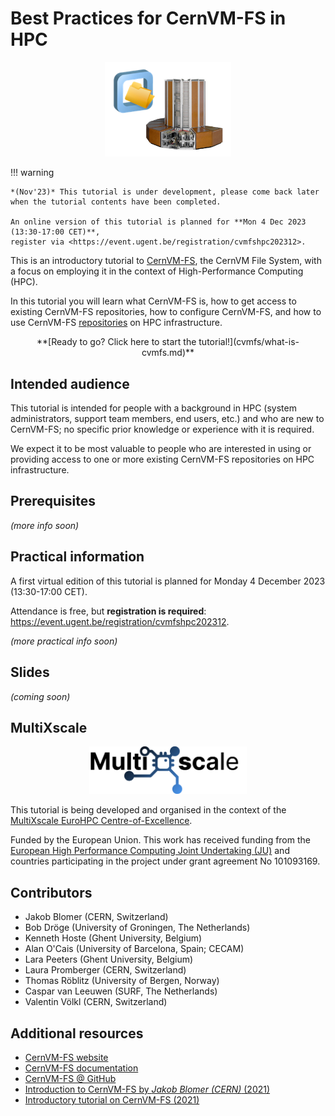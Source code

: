 # Best Practices for CernVM-FS in HPC

<p align="center">
<img src="img/cvmfs_hpc.png" alt="CernVM-FS logo" width="40%"/></br>
</p>


!!! warning

    *(Nov'23)* This tutorial is under development, please come back later
    when the tutorial contents have been completed.

    An online version of this tutorial is planned for **Mon 4 Dec 2023 (13:30-17:00 CET)**,
    register via <https://event.ugent.be/registration/cvmfshpc202312>.


This is an introductory tutorial to [CernVM-FS](https://cernvm.cern.ch/fs/), the CernVM File System,
with a focus on employing it in the context of High-Performance Computing (HPC).

In this tutorial you will learn what CernVM-FS is, how to get access to existing CernVM-FS repositories,
how to configure CernVM-FS, and how to use CernVM-FS [repositories](appendix/terminology.md#repository)
on HPC infrastructure.

<div markdown="1" style="text-align:center;">
**[Ready to go? Click here to start the tutorial!](cvmfs/what-is-cvmfs.md)**
</div>


## Intended audience

This tutorial is intended for people with a background in HPC (system administrators, support team members,
end users, etc.) and who are new to CernVM-FS; no specific prior knowledge or experience with it is required.

We expect it to be most valuable to people who are interested in using or providing access to one or more existing
CernVM-FS repositories on HPC infrastructure.


## Prerequisites

*(more info soon)*


## Practical information

A first virtual edition of this tutorial is planned for Monday 4 December 2023 (13:30-17:00 CET).

Attendance is free, but **registration is required**: <https://event.ugent.be/registration/cvmfshpc202312>.

*(more practical info soon)*


## Slides

*(coming soon)*


## MultiXscale

<div align="center">
<a href="https://www.multixscale.eu">
<img src="img/logos/multixscale_logo.png" alt="MultiXscale logo" width="50%"/>
</a>
</div>

This tutorial is being developed and organised in the context of the [MultiXscale EuroHPC
Centre-of-Excellence](https://www.multixscale.eu).

Funded by the European Union. This work has received funding from the [European High Performance Computing Joint
Undertaking (JU)](https://eurohpc-ju.europa.eu) and countries participating in the project under grant agreement No 101093169.

## Contributors

* Jakob Blomer (CERN, Switzerland)
* Bob Dröge (University of Groningen, The Netherlands)
* Kenneth Hoste (Ghent University, Belgium)
* Alan O'Cais (University of Barcelona, Spain; CECAM)
* Lara Peeters (Ghent University, Belgium)
* Laura Promberger (CERN, Switzerland)
* Thomas Röblitz (University of Bergen, Norway)
* Caspar van Leeuwen (SURF, The Netherlands)
* Valentin Völkl (CERN, Switzerland)


## Additional resources

* [CernVM-FS website](https://cernvm.cern.ch/fs)
* [CernVM-FS documentation](https://cvmfs.readthedocs.io)
* [CernVM-FS @ GitHub](https://github.com/cvmfs)
* [Introduction to CernVM-FS by *Jakob Blomer (CERN)* (2021)](https://easybuild.io/eum21/#cvmfs-talk)
* [Introductory tutorial on CernVM-FS (2021)](https://cvmfs-contrib.github.io/cvmfs-tutorial-2021)
